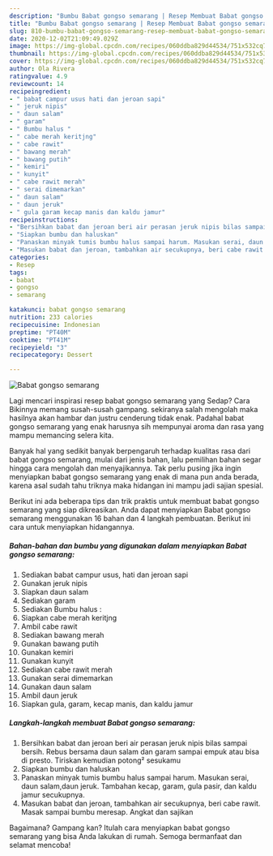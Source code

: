 ```yaml
---
description: "Bumbu Babat gongso semarang | Resep Membuat Babat gongso semarang Yang Sempurna"
title: "Bumbu Babat gongso semarang | Resep Membuat Babat gongso semarang Yang Sempurna"
slug: 810-bumbu-babat-gongso-semarang-resep-membuat-babat-gongso-semarang-yang-sempurna
date: 2020-12-02T21:09:49.029Z
image: https://img-global.cpcdn.com/recipes/060ddba829d44534/751x532cq70/babat-gongso-semarang-foto-resep-utama.jpg
thumbnail: https://img-global.cpcdn.com/recipes/060ddba829d44534/751x532cq70/babat-gongso-semarang-foto-resep-utama.jpg
cover: https://img-global.cpcdn.com/recipes/060ddba829d44534/751x532cq70/babat-gongso-semarang-foto-resep-utama.jpg
author: Ola Rivera
ratingvalue: 4.9
reviewcount: 14
recipeingredient:
- " babat campur usus hati dan jeroan sapi"
- " jeruk nipis"
- " daun salam"
- " garam"
- " Bumbu halus "
- " cabe merah keritjng"
- " cabe rawit"
- " bawang merah"
- " bawang putih"
- " kemiri"
- " kunyit"
- " cabe rawit merah"
- " serai dimemarkan"
- " daun salam"
- " daun jeruk"
- " gula garam kecap manis dan kaldu jamur"
recipeinstructions:
- "Bersihkan babat dan jeroan beri air perasan jeruk nipis bilas sampai bersih. Rebus bersama daun salam dan garam sampai empuk atau bisa di presto. Tiriskan kemudian potong² sesukamu"
- "Siapkan bumbu dan haluskan"
- "Panaskan minyak tumis bumbu halus sampai harum. Masukan serai, daun salam,daun jeruk. Tambahan kecap, garam, gula pasir, dan kaldu jamur secukupnya."
- "Masukan babat dan jeroan, tambahkan air secukupnya, beri cabe rawit. Masak sampai bumbu meresap. Angkat dan sajikan"
categories:
- Resep
tags:
- babat
- gongso
- semarang

katakunci: babat gongso semarang 
nutrition: 233 calories
recipecuisine: Indonesian
preptime: "PT40M"
cooktime: "PT41M"
recipeyield: "3"
recipecategory: Dessert

---
```



![Babat gongso semarang](https://img-global.cpcdn.com/recipes/060ddba829d44534/751x532cq70/babat-gongso-semarang-foto-resep-utama.jpg)

Lagi mencari inspirasi resep babat gongso semarang yang Sedap? Cara Bikinnya memang susah-susah gampang. sekiranya salah mengolah maka hasilnya akan hambar dan justru cenderung tidak enak. Padahal babat gongso semarang yang enak harusnya sih mempunyai aroma dan rasa yang mampu memancing selera kita.



Banyak hal yang sedikit banyak berpengaruh terhadap kualitas rasa dari babat gongso semarang, mulai dari jenis bahan, lalu pemilihan bahan segar hingga cara mengolah dan menyajikannya. Tak perlu pusing jika ingin menyiapkan babat gongso semarang yang enak di mana pun anda berada, karena asal sudah tahu triknya maka hidangan ini mampu jadi sajian spesial.


Berikut ini ada beberapa tips dan trik praktis untuk membuat babat gongso semarang yang siap dikreasikan. Anda dapat menyiapkan Babat gongso semarang menggunakan 16 bahan dan 4 langkah pembuatan. Berikut ini cara untuk menyiapkan hidangannya.

<!--inarticleads1-->

##### Bahan-bahan dan bumbu yang digunakan dalam menyiapkan Babat gongso semarang:

1. Sediakan  babat campur usus, hati dan jeroan sapi
1. Gunakan  jeruk nipis
1. Siapkan  daun salam
1. Sediakan  garam
1. Sediakan  Bumbu halus :
1. Siapkan  cabe merah keritjng
1. Ambil  cabe rawit
1. Sediakan  bawang merah
1. Gunakan  bawang putih
1. Gunakan  kemiri
1. Gunakan  kunyit
1. Sediakan  cabe rawit merah
1. Gunakan  serai dimemarkan
1. Gunakan  daun salam
1. Ambil  daun jeruk
1. Siapkan  gula, garam, kecap manis, dan kaldu jamur




<!--inarticleads2-->

##### Langkah-langkah membuat Babat gongso semarang:

1. Bersihkan babat dan jeroan beri air perasan jeruk nipis bilas sampai bersih. Rebus bersama daun salam dan garam sampai empuk atau bisa di presto. Tiriskan kemudian potong² sesukamu
1. Siapkan bumbu dan haluskan
1. Panaskan minyak tumis bumbu halus sampai harum. Masukan serai, daun salam,daun jeruk. Tambahan kecap, garam, gula pasir, dan kaldu jamur secukupnya.
1. Masukan babat dan jeroan, tambahkan air secukupnya, beri cabe rawit. Masak sampai bumbu meresap. Angkat dan sajikan




Bagaimana? Gampang kan? Itulah cara menyiapkan babat gongso semarang yang bisa Anda lakukan di rumah. Semoga bermanfaat dan selamat mencoba!
